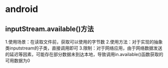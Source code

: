 # android
## inputStream.available()方法
1.使用场景：在读取文件前，获取可以使用的字节数
2.使用方法：对于实现的抽象类inputstream的子类，直接调用即可
3.限制：对于网络应用，由于网络数据发送的延迟等因素，可能存在部分数据未到达本地，导致调用in.available()函数获取的可用数据为0